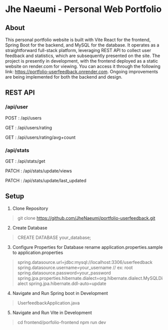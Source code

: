 # Jhe Naeumi - Personal Web Portfolio
## About

This personal portfolio website is built with Vite React for the frontend, Spring Boot for the backend, and MySQL for the database. It operates as a straightforward full-stack platform, leveraging REST API to collect user feedback and statistics, which are subsequently presented on the site. The project is presently in development, with the frontend deployed as a static website on render.com for viewing. You can access it through the following link: https://portfolio-userfeedback.onrender.com. Ongoing improvements are being implemented for both the backend and design.

## REST API

### /api/user
POST : /api/users 

GET : /api/users/rating

GET : /api/users/rating/avg+count

### /api/stats
GET : /api/stats/get

PATCH : /api/stats/update/views

PATCH : /api/stats/update/last_updated

## Setup

1. Clone Repository
> git clone https://github.com/JheNaeumi/portfolio-userfeedback.git

2. Create Database
> CREATE DATABASE your_database;

3. Configure Properties for Database
rename application.properties.sample to application.properties
> spring.datasource.url=jdbc:mysql://localhost:3306/userfeedback
spring.datasource.username=your_username // ex: root
spring.datasource.password=your_password
spring.jpa.properties.hibernate.dialect=org.hibernate.dialect.MySQLDialect
spring.jpa.hibernate.ddl-auto=update

4. Navigate and Run Spring boot in Development
> UserfeedbackApplication.java

5. Navigate and Run Vite in Development
> cd frontend/porfolio-frontend
> npm run dev


